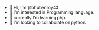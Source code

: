 - 👋 Hi, I’m @bhubenroy43
- 👀 I’m interested in Programming language. 
- 🌱 currently I’m learning php.
- 💞️ I’m looking to collaborate on python.


<!---
bhubenroy43/bhubenroy43 is a ✨ special ✨ repository because its `README.md` (this file) appears on your GitHub profile.
You can click the Preview link to take a look at your changes.
--->
